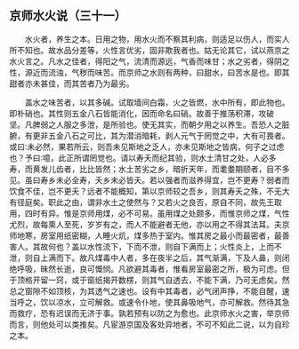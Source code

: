 ## 京师水火说（三十一）


&emsp;&emsp;水火者，养生之本。日用之物，用水火而不察其利病，则适足以伤人，而实人所不知也。故水品分差等，火性言优劣，固非欺我者也。姑无论其它，试以燕京之水火言之。凡水之佳者，得阳之气，流清而源远，气香而味甘；水之劣者，得阴之性，源近而流浊，气秽而味苦。而京师之水则有两种，曰甜水，曰苦水是也。即其甜者亦未甚佳，而其苦者乃为最劣。

&emsp;&emsp;盖水之味苦者，以其多碱。试取墙间白霜，火之皆燃，水中所有，即此物也。即朴硝也。其性则五金八石皆能消化，因而命名曰硝。故善于推荡积滞，攻破 坚。凡脾弱之人服之多泄，是所验也。使无其实，而朝夕用之以养生。吾恐人之脏腑，有更非五金八石之可比，其为潜消暗耗，剥人元气于罔觉之中，大有可畏者。或曰∶未必然，果若所云，则吾未见斯地之乏人，亦未见斯地之皆病，何子之过虑也？予曰∶噫，此正所谓罔觉也。请以寿夭而纪其验，则水土清甘之处，人必多寿，而黄发儿齿者，比比皆然；水土苦劣之乡，暗折天年，而耄耋期颐者，目不多见。虽曰寿乡未必全寿，夭乡未必皆夭。若以强者而滋养得宜，岂不更寿？弱者而饮食不佳，岂不更夭？远者不能概知，第以京师较之吾乡，则其寿夭之殊，不无大有径庭矣。职此之由，谓非水土之使然与？又若火之良否，原自不同，故先王取用，四时有异。惟是京师用煤，必不可易。虽用煤之处颇多，而惟京师之煤，气性尤烈，故每熏人至死，岁岁有之，而人不能避者无他，亦以用之不得其法耳。夫京师地寒，房室用纸密糊，人睡火炕，煤多热于室内。惟其房之最小而最密者，最善害人。其故何也？盖以水性流下，下而不泄，则自下满而上；火性炎上，上而不泄，则自上满而下。故凡煤毒中人者，多在夜半之后，其气渐满，下及人鼻，则闭绝呼吸，昧然长逝，良可慨悯。凡欲避其毒者，惟看房室最密之所，极为可虑。但于顶格开留一窍，或于窗纸揭开数楞，则其气自透去，不能下满，乃可无虑矣。然总之窗隙不如顶核，为其透气之速也。设有中其毒者，必气闭声挣，不能自醒，速当呼之，饮以凉水，立可解救。或速令仆地，使其鼻吸地气，亦可解救。然待其急而救疗，恐有迟误而无济于事。孰若预有以防之为愈也。此京师水火之害，举京师而言，则他处可以类推矣。凡宦游京国及客处异地者，不可不知此二说，以为自珍之本。

